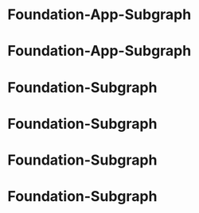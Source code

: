 # Foundation-App-Subgraph
# Foundation-App-Subgraph
# Foundation-Subgraph
# Foundation-Subgraph
# Foundation-Subgraph
# Foundation-Subgraph
